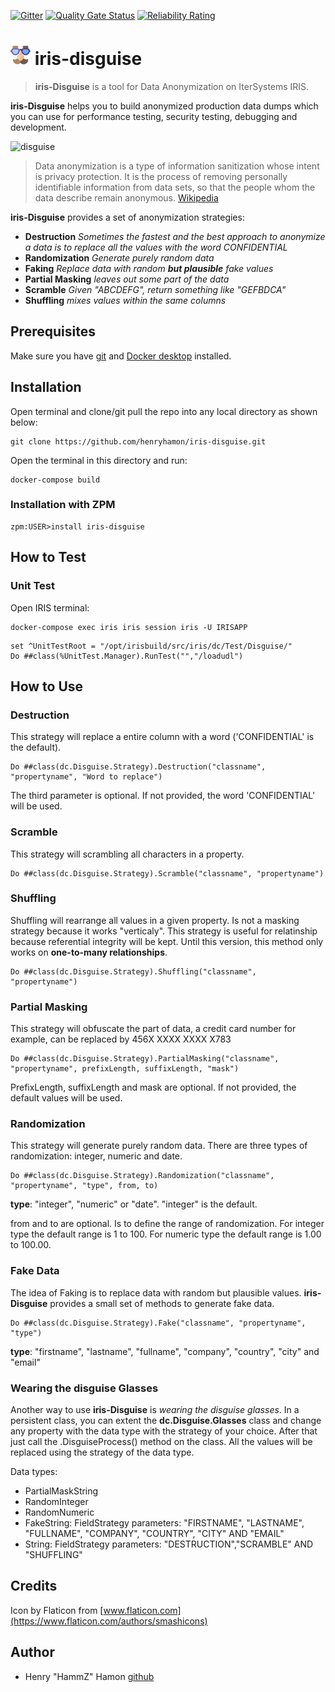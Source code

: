 [![Gitter](https://img.shields.io/badge/Available%20on-Intersystems%20Open%20Exchange-00b2a9.svg)](https://openexchange.intersystems.com/package/iris-disguise) [![Quality Gate Status](https://community.objectscriptquality.com/api/project_badges/measure?project=intersystems_iris_community%2Firis-disguise&metric=alert_status)](https://community.objectscriptquality.com/dashboard?id=intersystems_iris_community%2Firis-disguise) [![Reliability Rating](https://community.objectscriptquality.com/api/project_badges/measure?project=intersystems_iris_community%2Firis-disguise&metric=reliability_rating)](https://community.objectscriptquality.com/dashboard?id=intersystems_iris_community%2Firis-disguise)

# ![Iris Disguise](assets/fake.png?raw=true) iris-disguise

> **iris-Disguise** is a tool for Data Anonymization on IterSystems IRIS.

**iris-Disguise** helps you to build anonymized production data dumps which you can use for performance testing, security testing, debugging and development.

![disguise](https://media.giphy.com/media/3oEjHPuFDT0CpthWCY/giphy.gif)

> Data anonymization is a type of information sanitization whose intent is privacy protection. It is the process of removing personally identifiable information from data sets, so that the people whom the data describe remain anonymous. [Wikipedia](https://en.wikipedia.org/wiki/Data_anonymization)

**iris-Disguise** provides a set of anonymization strategies:
* **Destruction**  _Sometimes the fastest and the best approach to anonymize a data is to replace all the values with the word CONFIDENTIAL_
* **Randomization** _Generate purely random data_
* **Faking** _Replace data with random **but plausible** fake values_
* **Partial Masking** _leaves out some part of the data_
* **Scramble** _Given "ABCDEFG", return something like "GEFBDCA"_
* **Shuffling** _mixes values within the same columns_

## Prerequisites
Make sure you have [git](https://git-scm.com/book/en/v2/Getting-Started-Installing-Git) and [Docker desktop](https://www.docker.com/products/docker-desktop) installed.

## Installation

Open terminal and clone/git pull the repo into any local directory as shown below:

```
git clone https://github.com/henryhamon/iris-disguise.git
```

Open the terminal in this directory and run:

```
docker-compose build
```

### Installation with ZPM

```
zpm:USER>install iris-disguise
```

## How to Test

### Unit Test

Open IRIS terminal:

```
docker-compose exec iris iris session iris -U IRISAPP
```

```
set ^UnitTestRoot = "/opt/irisbuild/src/iris/dc/Test/Disguise/"
Do ##class(%UnitTest.Manager).RunTest("","/loadudl")
```

## How to Use

### Destruction

This strategy will replace a entire column with a word ('CONFIDENTIAL' is the default).

```
Do ##class(dc.Disguise.Strategy).Destruction("classname", "propertyname", "Word to replace")
```

The third parameter is optional. If not provided, the word 'CONFIDENTIAL' will be used.

### Scramble

This strategy will scrambling all characters in a property.

```
Do ##class(dc.Disguise.Strategy).Scramble("classname", "propertyname")
```

### Shuffling

Shuffling will rearrange all values in a given property. Is not a masking strategy because it works "verticaly".
This strategy is useful for relatinship because referential integrity will be kept.
Until this version, this method only works on **one-to-many relationships**.

```
Do ##class(dc.Disguise.Strategy).Shuffling("classname", "propertyname")
```

### Partial Masking

This strategy will obfuscate the part of data, a credit card number for example, can be replaced by 456X XXXX XXXX X783

```
Do ##class(dc.Disguise.Strategy).PartialMasking("classname", "propertyname", prefixLength, suffixLength, "mask")
```

PrefixLength, suffixLength and mask are optional. If not provided, the default values will be used.

### Randomization

This strategy will generate purely random data. There are three types of randomization: integer, numeric and date.

```
Do ##class(dc.Disguise.Strategy).Randomization("classname", "propertyname", "type", from, to)
```

**type**: "integer", "numeric" or "date". "integer" is the default.

from and to are optional. Is to define the range of randomization.
For integer type the default range is 1 to 100. For numeric type the default range is 1.00 to 100.00.

### Fake Data

The idea of Faking is to replace data with random but plausible values.
**iris-Disguise** provides a small set of methods to generate fake data.

```
Do ##class(dc.Disguise.Strategy).Fake("classname", "propertyname", "type")
```

**type**: "firstname", "lastname", "fullname", "company", "country", "city" and "email"

### Wearing the disguise Glasses

Another way to use **iris-Disguise** is _wearing the disguise glasses_. In a persistent class, you can extent the **dc.Disguise.Glasses** class and change any property with the data type with the strategy of your choice.
After that just call the .DisguiseProcess() method on the class. All the values will be replaced using the strategy of the data type.

 Data types:
 * PartialMaskString
 * RandomInteger
 * RandomNumeric
 * FakeString: FieldStrategy parameters: "FIRSTNAME", "LASTNAME", "FULLNAME", "COMPANY", "COUNTRY", "CITY" AND "EMAIL"
 * String: FieldStrategy parameters: "DESTRUCTION","SCRAMBLE" AND "SHUFFLING"

## Credits
Icon by Flaticon from [www.flaticon.com](https://www.flaticon.com/authors/smashicons)

## Author ##

 * Henry "HammZ" Hamon [github](https://github.com/henryhamon)
